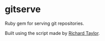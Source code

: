 gitserve
========

Ruby gem for serving git repositories.

Built using the script made by [Richard Taylor](https://moocode.com/posts/6-code-your-own-multi-user-private-git-server-in-5-minutes).
